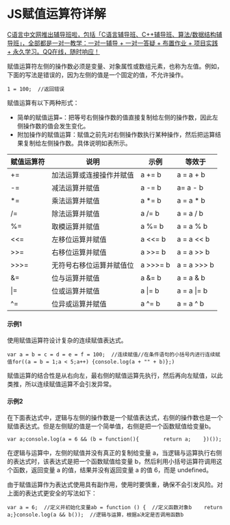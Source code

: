 # JS赋值运算符详解



[C语言中文网推出辅导班啦，包括「C语言辅导班、C++辅导班、算法/数据结构辅导班」，全部都是一对一教学：一对一辅导 + 一对一答疑 + 布置作业 + 项目实践 + 永久学习。QQ在线，随时响应！](http://fudao.biancheng.net/)

赋值运算符左侧的操作数必须是变量、对象属性或数组元素，也称为左值。例如，下面的写法是错误的，因为左侧的值是一个固定的值，不允许操作。

```
1 = 100;  //返回错误
```


赋值运算有以下两种形式：

- 简单的赋值运算`=`：把等号右侧操作数的值直接复制给左侧的操作数，因此左侧操作数的值会发生变化。
- 附加操作的赋值运算：赋值之前先对右侧操作数执行某种操作，然后把运算结果复制给左侧操作数。具体说明如表所示。



| 赋值运算符 | 说明                     | 示例     | 等效于      |
| ---------- | ------------------------ | -------- | ----------- |
| +=         | 加法运算或连接操作并赋值 | a += b   | a = a + b   |
| -=         | 减法运算并赋值           | a -= b   | a= a - b    |
| *=         | 乘法运算并赋值           | a *= b   | a = a * b   |
| /=         | 除法运算并赋值           | a /= b   | a = a / b   |
| %=         | 取模运算并赋值           | a %= b   | a = a % b   |
| <<=        | 左移位运算并赋值         | a <<= b  | a = a << b  |
| >>=        | 右移位运算并赋值         | a >>= b  | a = a >> b  |
| >>>=       | 无符号右移位运算并赋值位 | a >>>= b | a = a >>> b |
| &=         | 位与运算并赋值           | a &= b   | a = a & b   |
| \|=        | 位或运算并赋值           | a \|= b  | a = a \|= b |
| ^=         | 位异或运算并赋值         | a ^= b   | a = a ^ b   |

#### 示例1

使用赋值运算符设计复杂的连续赋值表达式。

```
var a = b = c = d = e = f = 100;  //连续赋值//在条件语句的小括号内进行连续赋值for((a = b = 1;a < 5;a++) {console.log(a + "" + b)};)
```

赋值运算的结合性是从右向左，最右侧的赋值运算先执行，然后再向左赋值，以此类推，所以连续赋值运算不会引发异常。

#### 示例2

在下面表达式中，逻辑与左侧的操作数是一个赋值表达式，右侧的操作数也是一个赋值表达式。但是左侧赋的值是一个简单值，右侧是把一个函数赋值给变量b。

```
var a;console.log(a = 6 && (b = function(){        return a;    })());
```

在逻辑与运算中，左侧的赋值并没有真正的复制给变量 a，当逻辑与运算执行右侧的表达式时，该表达式是把一个函数赋值给变量 b，然后利用小括号运算符调用这个函数，返回变量 a 的值，结果并没有返回变量 a 的值 6，而是 undefined。

由于赋值运算作为表达式使用具有副作用，使用时要慎重，确保不会引发风险。对上面的表达式更安全的写法如下：

```
var a = 6;  //定义并初始化变量ab = function () {  //定义函数对象b    return a;}console.log(a && b());  //逻辑与运算，根据a决定是否调用函数b
```